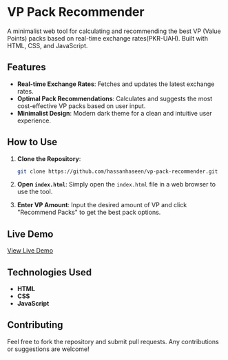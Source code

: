 # VP Pack Recommender

A minimalist web tool for calculating and recommending the best VP (Value Points) packs based on real-time exchange rates(PKR-UAH). Built with HTML, CSS, and JavaScript.

## Features

- **Real-time Exchange Rates**: Fetches and updates the latest exchange rates.
- **Optimal Pack Recommendations**: Calculates and suggests the most cost-effective VP packs based on user input.
- **Minimalist Design**: Modern dark theme for a clean and intuitive user experience.

## How to Use

1. **Clone the Repository**:
    ```bash
    git clone https://github.com/hassanhaseen/vp-pack-recommender.git
    ```

2. **Open `index.html`**: Simply open the `index.html` file in a web browser to use the tool.

3. **Enter VP Amount**: Input the desired amount of VP and click "Recommend Packs" to get the best pack options.

## Live Demo

[View Live Demo](https://hassanhasen.github.io/vp-pack-recommender/)

## Technologies Used

- **HTML**
- **CSS**
- **JavaScript**

## Contributing

Feel free to fork the repository and submit pull requests. Any contributions or suggestions are welcome!
